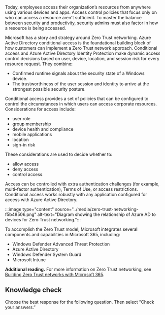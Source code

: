 Today, employees access their organization’s resources from anywhere using various devices and apps. Access control policies that focus only on who can access a resource aren't sufficient. To master the balance between security and productivity, security admins must also factor in how a resource is being accessed.

Microsoft has a story and strategy around Zero Trust networking. Azure Active Directory conditional access is the foundational building block of how customers can implement a Zero Trust network approach. Conditional access and Azure Active Directory Identity Protection make dynamic access control decisions based on user, device, location, and session risk for every resource request. They combine:

 *  Confirmed runtime signals about the security state of a Windows device.
 *  The trustworthiness of the user session and identity to arrive at the strongest possible security posture.

Conditional access provides a set of policies that can be configured to control the circumstances in which users can access corporate resources. Considerations for access include:

 *  user role
 *  group membership
 *  device health and compliance
 *  mobile applications
 *  location
 *  sign-in risk

These considerations are used to decide whether to:


 *  allow access
 *  deny access
 *  control access

Access can be controlled with extra authentication challenges (for example, multi-factor authentication), Terms of Use, or access restrictions. Conditional access works robustly with any application configured for access with Azure Active Directory.

:::image type="content" source="../media/zero-trust-networking-f5b48506.png" alt-text="Diagram showing the relationship of Azure AD to devices for Zero Trust networking.":::


To accomplish the Zero Trust model, Microsoft integrates several components and capabilities in Microsoft 365, including:

 *  Windows Defender Advanced Threat Protection
 *  Azure Active Directory
 *  Windows Defender System Guard
 *  Microsoft Intune

**Additional reading.** For more information on Zero Trust networking, see [Building Zero Trust networks with Microsoft 365](https://www.microsoft.com/security/blog/2018/06/14/building-zero-trust-networks-with-microsoft-365/?azure-portal=true).

## Knowledge check

Choose the best response for the following question. Then select “Check your answers.”